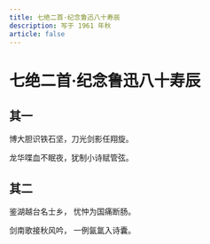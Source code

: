 ```yaml
---
title: 七绝二首·纪念鲁迅八十寿辰
description: 写于 1961 年秋
article: false
---
```


# 七绝二首·纪念鲁迅八十寿辰

## 其一

博大胆识铁石坚，刀光剑影任翔旋。

龙华喋血不眠夜，犹制小诗赋管弦。

## 其二

鉴湖越台名士乡， 忧忡为国痛断肠。

剑南歌接秋风吟， 一例氤氲入诗囊。
